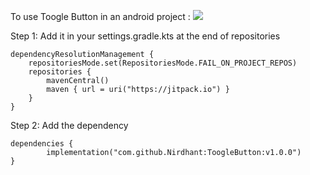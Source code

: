 To use Toogle Button in an android project :      															 [![](https://jitpack.io/v/Nirdhant/ToogleButton.svg)](https://jitpack.io/#Nirdhant/ToogleButton)

Step 1: Add it in your settings.gradle.kts at the end of repositories

	dependencyResolutionManagement {
		repositoriesMode.set(RepositoriesMode.FAIL_ON_PROJECT_REPOS)
		repositories {
			mavenCentral()
			maven { url = uri("https://jitpack.io") }
		}
	}
Step 2: Add the dependency

	dependencies {
	        implementation("com.github.Nirdhant:ToogleButton:v1.0.0")
	}


